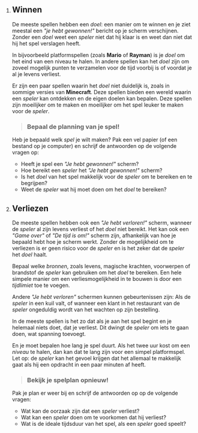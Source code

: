 1. ## Winnen
    De meeste spellen hebben een *doel*: een manier om te winnen en je ziet meestal een *"je hebt gewonnen!"* bericht op je scherm verschijnen. Zonder een *doel* weet een *speler* niet dat hij klaar is en weet dan niet dat hij het spel verslagen heeft.
    
    In bijvoorbeeld platformspellen (zoals **Mario** of **Rayman**) is je *doel* om het eind van een niveau te halen. In andere spellen kan het *doel* zijn om zoveel mogelijk punten te verzamelen voor de tijd voorbij is of voordat je al je levens verliest.
    
    Er zijn een paar spellen waarin het *doel* niet duidelijk is, zoals in sommige versies van **Minecraft**. Deze spellen bieden een wereld waarin een *speler* kan ontdekken en de eigen doelen kan bepalen. Deze spellen zijn moeilijker om te maken en moeilijker om het spel leuker te maken voor de *speler*.
    > ### Bepaal de planning van je spel!
    Heb je bepaald welk *spel* je wilt maken? Pak een vel papier (of een bestand op je computer) en schrijf de antwoorden op de volgende vragen op:
    * Heeft je spel een *"Je hebt gewonnen!"* scherm?
    * Hoe bereikt een *speler* het *"Je hebt gewonnen!"* scherm?
    * Is het *doel* van het spel makkelijk voor de *speler* om te bereiken en te begrijpen?
    * Weet de *speler* wat hij moet doen om het *doel* te bereiken?
    
2. ## Verliezen
    De meeste spellen hebben ook een *"Je hebt verloren!"* scherm, wanneer de *speler* al zijn levens verliest of het *doel* niet bereikt. Het kan ook een *"Game over"* of *"De tijd is om!"* scherm zijn, afhankelijk van hoe je bepaald hebt hoe je scherm werkt. Zonder de mogelijkheid om te verliezen is er geen risico voor de *speler* en is het zeker dat de *speler* het *doel* haalt.
    
    Bepaal welke *bronnen*, zoals levens, magische krachten, voorwerpen of brandstof de *speler* kan gebruiken om het *doel* te bereiken. Een hele simpele manier om een verliesmogelijkheid in te bouwen is door een *tijdlimiet* toe te voegen.
    
    Andere *"Je hebt verloren"* schermen kunnen gebeurtenissen zijn: Als de *speler* in een kuil valt, of wanneer een klant in het restaurant van de *speler* ongeduldig wordt van het wachten op zijn bestelling.
    
    In de meeste spellen is het zo dat als je aan het spel begint en je helemaal niets doet, dat je verliest. Dit dwingt de *speler* om iets te gaan doen, wat spanning toevoegt.
    
    En je moet bepalen hoe lang je spel duurt. Als het twee uur kost om een *niveau* te halen, dan kan dat te lang zijn voor een simpel platformspel. Let op: de *speler* kan het gevoel krijgen dat het allemaal te makkelijk gaat als hij een opdracht in een paar minuten af heeft.
    > ### Bekijk je spelplan opnieuw!
    Pak je plan er weer bij en schrijf de antwoorden op op de volgende vragen:
    * Wat kan de oorzaak zijn dat een *speler* verliest?
    * Wat kan een *speler* doen om te voorkomen dat hij verliest?
    * Wat is de ideale tijdsduur van het spel, als een *speler* goed speelt?
